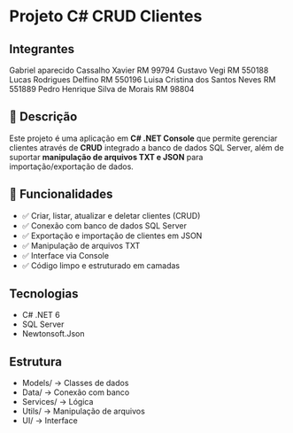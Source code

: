 # Projeto C# CRUD Clientes

## Integrantes
Gabriel aparecido Cassalho Xavier RM 99794
Gustavo Vegi RM 550188
Lucas Rodrigues Delfino RM 550196
Luisa Cristina dos Santos Neves RM 551889
Pedro Henrique Silva de Morais RM 98804


## 📌 Descrição
Este projeto é uma aplicação em **C# .NET Console** que permite gerenciar clientes através de **CRUD** integrado a banco de dados SQL Server, além de suportar **manipulação de arquivos TXT e JSON** para importação/exportação de dados.

## 🎯 Funcionalidades
- ✅ Criar, listar, atualizar e deletar clientes (CRUD)
- ✅ Conexão com banco de dados SQL Server
- ✅ Exportação e importação de clientes em JSON
- ✅ Manipulação de arquivos TXT
- ✅ Interface via Console
- ✅ Código limpo e estruturado em camadas

## Tecnologias
- C# .NET 6
- SQL Server
- Newtonsoft.Json

## Estrutura
- Models/ -> Classes de dados
- Data/ -> Conexão com banco
- Services/ -> Lógica
- Utils/ -> Manipulação de arquivos
- UI/ -> Interface
